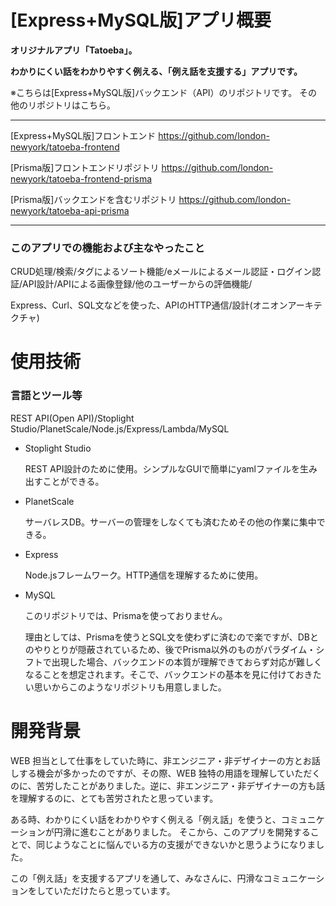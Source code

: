 # [Express+MySQL版]アプリ概要


**オリジナルアプリ「Tatoeba」。**

**わかりにくい話をわかりやすく例える、「例え話を支援する」アプリです。**


※こちらは[Express+MySQL版]バックエンド（API）のリポジトリです。
その他のリポジトリはこちら。

-------------
[Express+MySQL版]フロントエンド
https://github.com/london-newyork/tatoeba-frontend

[Prisma版]フロントエンドリポジトリ
https://github.com/london-newyork/tatoeba-frontend-prisma

[Prisma版]バックエンドを含むリポジトリ
https://github.com/london-newyork/tatoeba-api-prisma

-------------

### このアプリでの機能および主なやったこと

CRUD処理/検索/タグによるソート機能/eメールによるメール認証・ログイン認証/API設計/APIによる画像登録/他のユーザーからの評価機能/

Express、Curl、SQL文などを使った、APIのHTTP通信/設計(オニオンアーキテクチャ)

# 使用技術

### 言語とツール等

REST API(Open API)/Stoplight Studio/PlanetScale/Node.js/Express/Lambda/MySQL

- Stoplight Studio

  REST API設計のために使用。シンプルなGUIで簡単にyamlファイルを生み出すことができる。
  
- PlanetScale

  サーバレスDB。サーバーの管理をしなくても済むためその他の作業に集中できる。
  
- Express

  Node.jsフレームワーク。HTTP通信を理解するために使用。
  
- MySQL

  このリポジトリでは、Prismaを使っておりません。
  
  理由としては、Prismaを使うとSQL文を使わずに済むので楽ですが、DBとのやりとりが隠蔽されているため、後でPrisma以外のものがパラダイム・シフトで出現した場合、バックエンドの本質が理解できておらず対応が難しくなることを想定されます。そこで、バックエンドの基本を見に付けておきたい思いからこのようなリポジトリも用意しました。

# 開発背景

WEB 担当として仕事をしていた時に、非エンジニア・非デザイナーの方とお話しする機会が多かったのですが、その際、WEB 独特の用語を理解していただくのに、苦労したことがありました。逆に、非エンジニア・非デザイナーの方も話を理解するのに、とても苦労されたと思っています。

ある時、わかりにくい話をわかりやすく例える「例え話」を使うと、コミュニケーションが円滑に進むことがありました。
そこから、このアプリを開発することで、同じようなことに悩んでいる方の支援ができないかと思うようになりました。

この「例え話」を支援するアプリを通して、みなさんに、円滑なコミュニケーションをしていただけたらと思っています。
